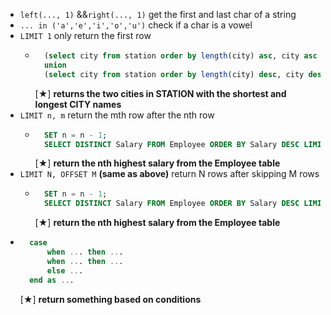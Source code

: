 - ```left(..., 1)``` &&```right(..., 1)``` get the first and last char of a string
- ```... in ('a','e','i','o','u')``` check if a char is a vowel
- ```LIMIT 1``` only return the first row
    - ```sql
        (select city from station order by length(city) asc, city asc LIMIT 1)
        union
        (select city from station order by length(city) desc, city desc LIMIT 1)
        ``` 
        [★] **returns the two cities in STATION with the shortest and longest CITY names**
- ```LIMIT n, m``` return the mth row after the nth row
    - ```sql
        SET n = n - 1;
        SELECT DISTINCT Salary FROM Employee ORDER BY Salary DESC LIMIT n, 1
        ```
        [★] **return the nth highest salary from the Employee table**
- ```LIMIT N, OFFSET M``` **(same as above)** return N rows after skipping M rows
    - ```sql
        SET n = n - 1;
        SELECT DISTINCT Salary FROM Employee ORDER BY Salary DESC LIMIT 1 OFFSET n
        ```
        [★] **return the nth highest salary from the Employee table**
- ```sql
    case
        when ... then ...
        when ... then ...
        else ...
    end as ...
    ```
    [★] **return something based on conditions**




